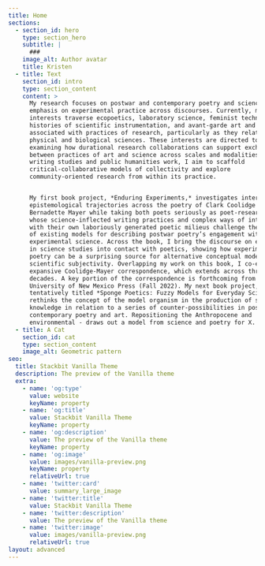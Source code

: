 ```yaml
---
title: Home
sections:
  - section_id: hero
    type: section_hero
    subtitle: |
      ###
    image_alt: Author avatar
    title: Kristen
  - title: Text
    section_id: intro
    type: section_content
    content: >
      My research focuses on postwar and contemporary poetry and science with an
      emphasis on experimental practice across discourses. Currently, my
      interests traverse ecopoetics, laboratory science, feminist technoscience,
      histories of scientific instrumentation, and avant-garde art and writing
      associated with practices of research, particularly as they relate to the
      physical and biological sciences. These interests are directed toward
      examining how durational research collaborations can support exchanges
      between practices of art and science across scales and modalities. In my 
      writing studies and public humanities work, I aim to scaffold
      critical-collaborative models of collectivity and explore
      community-oriented research from within its practice.


      My first book project, *Enduring Experiments,* investigates intersecting
      epistemological trajectories across the poetry of Clark Coolidge and
      Bernadette Mayer while taking both poets seriously as poet-researchers
      whose science-inflected writing practices and complex ways of interacting
      with their own laboriously generated poetic milieus challenge the limits
      of existing models for describing postwar poetry’s engagement with
      experimental science. Across the book, I bring the discourse on experiment
      in science studies into contact with poetics, showing how experimental
      poetry can be a surprising source for alternative conceptual models of
      scientific subjectivity. Overlapping my work on this book, I co-edited the
      expansive Coolidge-Mayer correspondence, which extends across three
      decades. A key portion of the correspondence is forthcoming from
      University of New Mexico Press (Fall 2022). My next book project,
      tentatively titled *Sponge Poetics: Fuzzy Models for Everyday Science*,
      rethinks the concept of the model organism in the production of scientific
      knowledge in relation to a series of counter-possibilities in postwar and
      contemporary poetry and art. Repositioning the Anthropocene and
      environmental - draws out a model from science and poetry for X.
  - title: A Cat
    section_id: cat
    type: section_content
    image_alt: Geometric pattern
seo:
  title: Stackbit Vanilla Theme
  description: The preview of the Vanilla theme
  extra:
    - name: 'og:type'
      value: website
      keyName: property
    - name: 'og:title'
      value: Stackbit Vanilla Theme
      keyName: property
    - name: 'og:description'
      value: The preview of the Vanilla theme
      keyName: property
    - name: 'og:image'
      value: images/vanilla-preview.png
      keyName: property
      relativeUrl: true
    - name: 'twitter:card'
      value: summary_large_image
    - name: 'twitter:title'
      value: Stackbit Vanilla Theme
    - name: 'twitter:description'
      value: The preview of the Vanilla theme
    - name: 'twitter:image'
      value: images/vanilla-preview.png
      relativeUrl: true
layout: advanced
---
```

